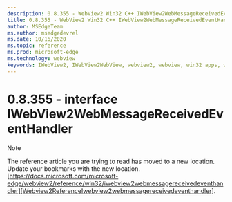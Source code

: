 ```yaml
---
description: 0.8.355 - WebView2 Win32 C++ IWebView2WebMessageReceivedEventHandler
title: 0.8.355 - WebView2 Win32 C++ IWebView2WebMessageReceivedEventHandler
author: MSEdgeTeam
ms.author: msedgedevrel
ms.date: 10/16/2020
ms.topic: reference
ms.prod: microsoft-edge
ms.technology: webview
keywords: IWebView2, IWebView2WebView, webview2, webview, win32 apps, win32, edge
---
```


# 0.8.355 - interface IWebView2WebMessageReceivedEventHandler 

> [!NOTE]
> The reference article you are trying to read has moved to a new location.  
> Update your bookmarks with the new location.  
> [https://docs.microsoft.com/microsoft-edge/webview2/reference/win32/iwebview2webmessagereceivedeventhandler][Webview2ReferenceIwebview2webmessagereceivedeventhandler].  

[Webview2ReferenceIwebview2webmessagereceivedeventhandler]: /microsoft-edge/webview2/reference/win32/iwebview2webmessagereceivedeventhandler "interface IWebView2WebMessageReceivedEventHandler | Microsoft Docs"

